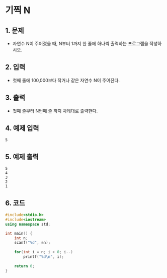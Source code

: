 # 기찍 N

## 1. 문제
- 자연수 N이 주어졌을 때, N부터 1까지 한 줄에 하나씩 출력하는 프로그램을 작성하시오.


## 2. 입력
- 첫째 줄에 100,000보다 작거나 같은 자연수 N이 주어진다.

## 3. 출력
- 첫째 줄부터 N번째 줄 까지 차례대로 출력한다.

## 4. 예제 입력
```
5
```

## 5. 예제 출력
```
5
4
3
2
1
```

## 6. 코드

```c++
#include<stdio.h>
#include<iostream>
using namespace std;

int main() {
    int n;
    scanf("%d", &n);
    
    for(int i = n; i > 0; i--)
        printf("%d\n", i);
    
    return 0;
}
```

